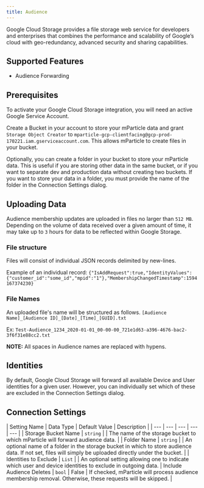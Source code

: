 ```yaml
---
title: Audience
---
```


Google Cloud Storage provides a file storage web service for developers and enterprises that combines the performance and scalability of Google’s cloud with geo-redundancy, advanced security and sharing capabilities.

## Supported Features

* Audience Forwarding

## Prerequisites

To activate your Google Cloud Storage integration, you will need an active Google Service Account. 

Create a Bucket in your account to store your mParticle data and grant `Storage Object Creator` to `mparticle-gcp-clientfacing@gcp-prod-170221.iam.gserviceaccount.com`. This allows mParticle to create files in your bucket.

Optionally, you can create a folder in your bucket to store your mParticle data. This is useful if you are storing other data in the same bucket, or if you want to separate dev and production data without creating two buckets. If you want to store your data in a folder, you must provide the name of the folder in the Connection Settings dialog.

## Uploading Data

Audience membership updates are uploaded in files no larger than `512 MB`. Depending on the volume of data received over a given amount of time, it may take up to `3` hours for data to be reflected within Google Storage.

### File structure

Files will consist of individual JSON records delimited by new-lines.

Example of an individual record:
`{"IsAddRequest":true,"IdentityValues":{"customer_id":"some_id","mpid":"1"},"MembershipChangedTimestamp":1594167374230}`

### File Names

An uploaded file's name will be structured as follows.
`[Audience Name]_[Audience ID]_[Date]_[Time]_[GUID].txt`

Ex:
`Test-Audience_1234_2020-01-01_00-00-00_721e1d63-a396-4676-bac2-3f6f31e88cc2.txt`

**NOTE:** All spaces in Audience names are replaced with hypens.

## Identities

By default, Google Cloud Storage will forward all available Device and User identities for a given user. However, you can individually set which of these are excluded in the Connection Settings dialog.

## Connection Settings

| Setting Name | Data Type | Default Value | Description |
| --- | --- | --- | --- | --- |
| Storage Bucket Name | `string` | <unset> | The name of the storage bucket to which mParticle will forward audience data. |
| Folder Name | `string` | <unset> | An optional name of a folder in the storage bucket in which to store audience data. If not set, files will simply be uploaded directly under the bucket. |
| Identities to Exclude | `List` | <unset> | An optional setting allowing one to indicate which user and device identities to exclude in outgoing data.
| Include Audience Deletes | `bool` | False | If checked, mParticle will process audience membership removal. Otherwise, these requests will be skipped. |